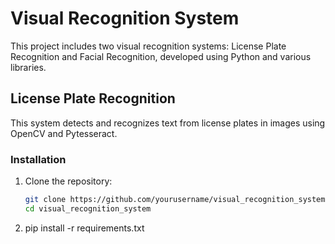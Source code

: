 # Visual Recognition System

This project includes two visual recognition systems: License Plate Recognition and Facial Recognition, developed using Python and various libraries.

## License Plate Recognition

This system detects and recognizes text from license plates in images using OpenCV and Pytesseract.

### Installation

1. Clone the repository:
   ```bash
   git clone https://github.com/yourusername/visual_recognition_system.git
   cd visual_recognition_system

2. pip install -r requirements.txt
